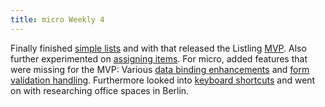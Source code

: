 ```yaml
---
title: micro Weekly 4
---
```


Finally finished [simple lists](https://github.com/noyainrain/listling/issues/1) and with that
released the Listling [MVP](https://github.com/noyainrain/listling/projects/1). Also further
experimented on [assigning items](https://github.com/noyainrain/listling/issues/3). For micro, added
features that were missing for the MVP: Various
[data binding enhancements](https://github.com/noyainrain/micro/issues/12) and
[form validation handling](https://github.com/noyainrain/micro/issues/13). Furthermore looked into
[keyboard shortcuts]( https://github.com/noyainrain/micro/issues/14) and went on with researching
office spaces in Berlin.
